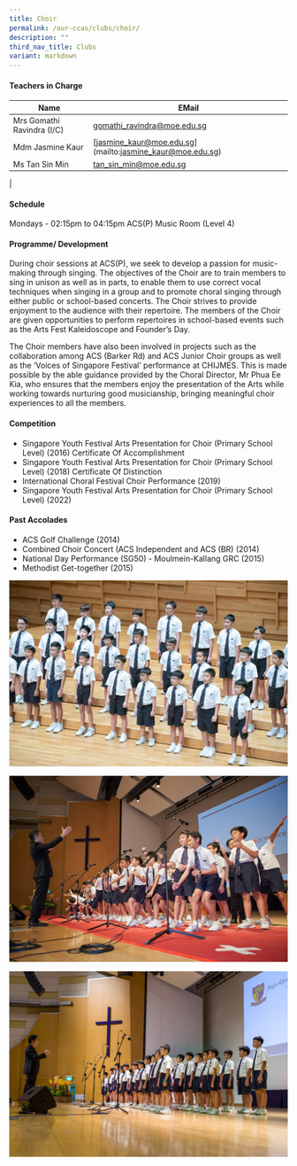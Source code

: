 ```yaml
---
title: Choir
permalink: /our-ccas/clubs/choir/
description: ""
third_nav_title: Clubs
variant: markdown
---
```

#### **Teachers in Charge**



| Name | EMail|
| -------- | -------- | 
|Mrs Gomathi Ravindra (I/C)| [gomathi_ravindra@moe.edu.sg](mailto:gomathi\_ravindra@moe.edu.sg) |
|Mdm Jasmine Kaur|  [[jasmine_kaur@moe.edu.sg](mailto:jasmine_kaur@moe.edu.sg)](mailto:jasmine_kaur@moe.edu.sg) |
|Ms Tan Sin Min |[tan_sin_min@moe.edu.sg](mailto:tan_sin_min@moe.edu.sg)
|

#### **Schedule**

Mondays - 02:15pm to 04:15pm
ACS(P) Music Room (Level 4)

#### **Programme/ Development**

During choir sessions at ACS(P), we seek to develop a passion for music-making through singing. The objectives of the Choir are to train members to sing in unison as well as in parts, to enable them to use correct vocal techniques when singing in a group and to promote choral singing through either public or school-based concerts. The Choir strives to provide enjoyment to the audience with their repertoire. The members of the Choir are given opportunities to perform repertoires in school-based events such as the Arts Fest Kaleidoscope and Founder’s Day.

The Choir members have also been involved in projects such as the collaboration among ACS (Barker Rd) and ACS Junior Choir groups as well as the ‘Voices of Singapore Festival’ performance at CHIJMES. This is made possible by the able guidance provided by the Choral Director, Mr Phua Ee Kia, who ensures that the members enjoy the presentation of the Arts while working towards nurturing good musicianship, bringing meaningful choir experiences to all the members.

#### **Competition**

* Singapore Youth Festival Arts Presentation for Choir (Primary School Level) (2016) Certificate Of Accomplishment
* Singapore Youth Festival Arts Presentation for Choir (Primary School Level) (2018) Certificate Of Distinction
* International Choral Festival Choir Performance (2019)
* Singapore Youth Festival Arts Presentation for Choir (Primary School Level) (2022)

#### **Past Accolades**

* ACS Golf Challenge (2014)
* Combined Choir Concert (ACS Independent and ACS (BR) (2014)
* National Day Performance (SG50) - Moulmein-Kallang GRC (2015)
* Methodist Get-together (2015)

![](/images/acs%20choir.jpg)

![](/images/choir%202.jpg)

![](/images/choir%203.jpg)